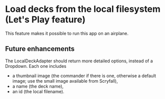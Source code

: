 # Load decks from the local filesystem (Let's Play feature)

This feature makes it possible to run this app on an airplane.

## Future enhancements

The LocalDeckAdapter should return more detailed options, instead of a Dropdown. Each one includes

- a thumbnail image (the commander if there is one, otherwise a default image; use the small image available from Scryfall),
- a name (the deck name),
- an id (the local filename).
